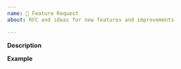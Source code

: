 ```yaml
---
name: 🚀 Feature Request
about: RFC and ideas for new features and improvements

---
```


**Description**
<!-- A clear and concise description of the new feature. -->

**Example**
<!--
    A simple example of the new feature in action (include PHP code, YAML config, etc.)
    If the new feature changes an existing feature, include a simple before/after comparison.
-->
